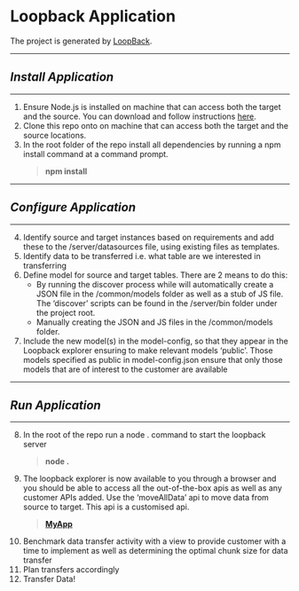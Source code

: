 # Loopback Application

The project is generated by [LoopBack](http://loopback.io).

---
## _Install Application_
---

1.  Ensure Node.js is installed on machine that can access both the target and the source.  You can download and follow instructions [here](https://nodejs.org/en/download/).
2.  Clone this repo onto on machine that can access both the target and the source locations.
3.	In the root folder of the repo install all dependencies by running a npm install command at a command prompt.
	> **npm install**

---
## _Configure Application_
---
4.	Identify source and target instances based on requirements and add these to the /server/datasources file, using existing files as templates.
5.	Identify data to be transferred i.e. what table are we interested in transferring
6.	Define model for source and target tables.  There are 2 means to do this:
	-	By running the discover process while will automatically create a JSON file in the /common/models folder as well as a stub of JS file.  The ‘discover’ scripts can be found in the /server/bin folder under the project root.
	- 	Manually creating the JSON and JS files in the /common/models folder.
7.	Include the new model(s) in the model-config, so that they appear in the Loopback explorer ensuring to make relevant models ‘public’.  Those models specified as public in model-config.json ensure that only those models that are of interest to the customer are available

---
## _Run Application_
---
8.	In the root of the repo run a node . command to start the loopback server
	> **node .**
9.	The loopback explorer is now available to you through a browser and you should be able to access all the out-of-the-box apis as well as any customer APIs added.  Use the ‘moveAllData’ api to move data from source to target.  This api is a customised api.
	> **[MyApp](http://localhost:3000/explorer)**
10.	Benchmark data transfer activity with a view to provide customer with a time to implement as well as determining the optimal chunk size for data transfer
11.	Plan transfers accordingly
12.	Transfer Data!

